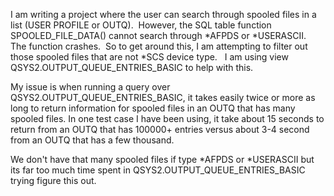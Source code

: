 I am writing a project where the user can search through spooled files in a list (USER PROFILE or OUTQ).  However, the SQL table function SPOOLED_FILE_DATA() cannot search through *AFPDS or *USERASCII.  The function crashes.  So to get around this, I am attempting to filter out those spooled files that are not *SCS device type.   I am using view QSYS2.OUTPUT_QUEUE_ENTRIES_BASIC to help with this. 

My issue is when running a query over QSYS2.OUTPUT_QUEUE_ENTRIES_BASIC, it takes easily twice or more as long to return information for spooled files in an OUTQ that has many spooled files.  In one test case I have been using, it take about 15 seconds to return from an OUTQ that has 100000+ entries versus about 3-4 second from an OUTQ that has a few thousand. 

We don't have that many spooled files if type *AFPDS or *USERASCII but its far too much time spent in QSYS2.OUTPUT_QUEUE_ENTRIES_BASIC trying figure this out. 